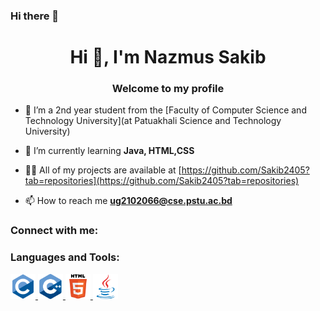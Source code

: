 ### Hi there 👋

<h1 align="center">Hi 👋, I'm Nazmus Sakib</h1>
<h3 align="center">Welcome to my profile</h3>

- 🔭 I’m a 2nd year student from the [Faculty of Computer Science and Technology University](at Patuakhali Science and Technology University)

- 🌱 I’m currently learning **Java, HTML,CSS**

- 👨‍💻 All of my projects are available at [https://github.com/Sakib2405?tab=repositories](https://github.com/Sakib2405?tab=repositories)

- 📫 How to reach me **ug2102066@cse.pstu.ac.bd**

<h3 align="left">Connect with me:</h3>
<p align="left">
</p>

<h3 align="left">Languages and Tools:</h3>
<p align="left"> <a href="https://www.cprogramming.com/" target="_blank" rel="noreferrer"> <img src="https://raw.githubusercontent.com/devicons/devicon/master/icons/c/c-original.svg" alt="c" width="40" height="40"/> </a> <a href="https://www.w3schools.com/cpp/" target="_blank" rel="noreferrer"> <img src="https://raw.githubusercontent.com/devicons/devicon/master/icons/cplusplus/cplusplus-original.svg" alt="cplusplus" width="40" height="40"/> </a> <a href="https://www.w3.org/html/" target="_blank" rel="noreferrer"> <img src="https://raw.githubusercontent.com/devicons/devicon/master/icons/html5/html5-original-wordmark.svg" alt="html5" width="40" height="40"/> </a> <a href="https://www.java.com" target="_blank" rel="noreferrer"> <img src="https://raw.githubusercontent.com/devicons/devicon/master/icons/java/java-original.svg" alt="java" width="40" height="40"/> </a> </p>
